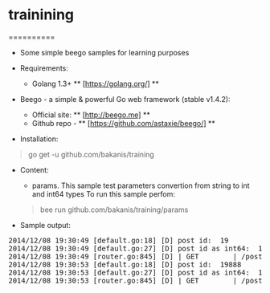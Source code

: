 # trainining
==========

- Some simple beego samples for learning purposes

- Requirements:
	- Golang 1.3+ ** [https://golang.org/] **

- Beego - a simple & powerful Go web framework (stable v1.4.2):
	- Official site: ** [http://beego.me] **
	- Github repo - ** [https://github.com/astaxie/beego/] **

- Installation:
>go get -u github.com/bakanis/training

- Content:
	- params. 
	This sample test parameters convertion from string to int and int64 types
	To run this sample perfom:
	> bee run github.com/bakanis/training/params

	
- Sample output:
<pre>2014/12/08 19:30:49 [default.go:18] [D] post id:  19 
2014/12/08 19:30:49 [default.go:27] [D] post id as int64:  19 
2014/12/08 19:30:49 [router.go:845] [D] | GET        | /post/19                                 | 23.281545ms      | match      | /post/:id                                | 
2014/12/08 19:30:53 [default.go:18] [D] post id:  19888 
2014/12/08 19:30:53 [default.go:27] [D] post id as int64:  19888 
2014/12/08 19:30:53 [router.go:845] [D] | GET        | /post/19888                              | 19.135182ms      | match      | /post/:id                                | 	
</pre>
	
